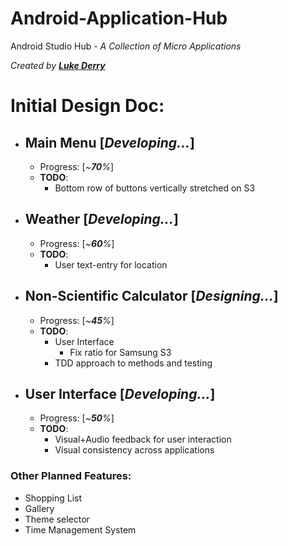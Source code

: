 # Android-Application-Hub  
Android Studio Hub - _A Collection of Micro Applications_  
  
_Created by_ [_**Luke Derry**_](https://www.linkedin.com/in/lukederry/)  

# Initial Design Doc:  

- ## Main Menu [_Developing..._]  
  - Progress: [_~**70**%_]  
  - **TODO**:  
    - Bottom row of buttons vertically stretched on S3  
    
- ## Weather [_Developing..._]  
  - Progress: [_~**60**%_]  
  - **TODO**:  
    - User text-entry for location  
- ## Non-Scientific Calculator [_Designing..._]  
  - Progress: [_~**45**%_]  
  - **TODO**:  
    - User Interface  
      - Fix ratio for Samsung S3  
    - TDD approach to methods and testing  
    
- ## User Interface [_Developing..._]
  - Progress: [_~**50**%_]
  - **TODO**:
    - Visual+Audio feedback for user interaction
    - Visual consistency across applications
    

### Other Planned Features:  
- Shopping List  
- Gallery  
- Theme selector  
- Time Management System  
